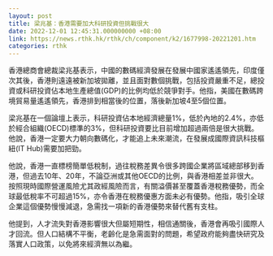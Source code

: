 ```yaml
---
layout: post
title: 梁兆基：香港需要加大科研投資但挑戰很大
date: 2022-12-01 12:45:31.000000000 +08:00
link: https://news.rthk.hk/rthk/ch/component/k2/1677998-20221201.htm
categories: rthk
---
```


香港總商會總裁梁兆基表示，中國的數碼經濟發展在發展中國家遙遙領先，印度僅次其後，香港則遠遠被新加坡拋離，並且面對數個挑戰，包括投資嚴重不足，總投資或科研投資佔本地生產總值(GDP)的比例均低於競爭對手。他指，美國在數碼跨境貿易量遙遙領先，香港排到相當後的位置，落後新加坡4至5個位置。

梁兆基在一個論壇上表示，科研投資佔本地經濟總量1%，低於內地的2.4%，亦低於經合組織(OECD)標準的3%，但科研投資要比目前增加超過兩倍是很大挑戰。他說，香港一定要大力朝向數碼化，才能追上未來潮流，在發展成國際資訊科技樞紐(IT Hub)需要加把勁。

他說，香港一直標榜簡單低稅制，過往稅務差異令很多跨國企業將區域總部移到香港，但過去10年、20年，不論亞洲或其他OECD的比例，與香港相差並非很大。按照現時國際營運風險尤其政經風險而言，有關溢價甚至覆蓋香港稅務優勢，而全球最低稅率不可超過15%，亦令香港在稅務優惠方面未必有優勢。他指，吸引全球企業這個優勢慢慢減退，急需找一項新的香港優勢來替代舊有支柱。

他提到，人才流失對香港影響很大但屬短期性，相信通關後，香港會再吸引國際人才回流。但人口結構不平衡，老齡化是急需面對的問題，希望政府能夠盡快研究及落實人口政策，以免將來經濟無以為繼。
